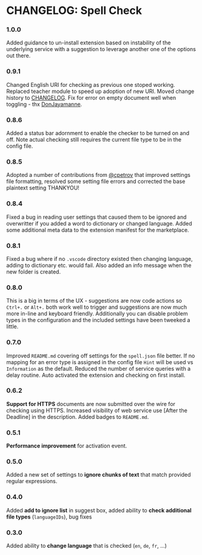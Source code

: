 # CHANGELOG: Spell Check

### 1.0.0 
Added guidance to un-install extension based on instability of the underlying service with a suggestion to leverage another one of the options out there.

### 0.9.1 
Changed English URI for checking as previous one stoped working.  Replaced teacher module to speed up adoption of new URI.  Moved change history to [CHANGELOG](CHANGELOG.md).  Fix for error on empty document well when toggling - thx [DonJayamanne](https://github.com/DonJayamanne).

### 0.8.6
Added a status bar adornment to enable the checker to be turned on and off.  Note actual checking still requires the current file type to be in the config file.

### 0.8.5
Adopted a number of contributions from [@cpetrov](https://github.com/cpetrov) that improved settings file formatting, resolved some setting file errors and corrected the base plaintext setting THANKYOU!

### 0.8.4
Fixed a bug in reading user settings that caused them to be ignored and overwritter if you added a word to dictionary or changed language.  Added some additional meta data to the extension manifest for the marketplace.

### 0.8.1
Fixed a bug where if no `.vscode` directory existed then changing language, adding to dictionary etc. would fail.  Also added an info message when the new folder is created.

### 0.8.0
This is a big in terms of the UX - suggestions are now code actions so `Ctrl+.` or `Alt+.` both work well to trigger and suggestions are now much more in-line and keyboard friendly.  Additionally you can disable problem types in the configuration and the included settings have been tweeked a little.

### 0.7.0
Improved `README.md` covering off settings for the `spell.json` file better.  If no mapping for an error type is assigned in the config file `Hint` will be used vs `Information` as the default.  Reduced the number of service queries with a delay routine.  Auto activated the extension and checking on first install.

### 0.6.2
**Support for HTTPS** documents are now submitted over the wire for checking using HTTPS.  Increased visibility of web service use [After the Deadline] in the description.  Added badges to `README.md`.

### 0.5.1
**Performance improvement** for activation event.

### 0.5.0 
Added a new set of settings to **ignore chunks of text** that match provided regular expressions.

### 0.4.0 
Added **add to ignore list** in suggest box, added ability to **check additional file types** (`languageIDs`), bug fixes

### 0.3.0 
Added ability to **change language** that is checked (`en`, `de`, `fr`, ...)